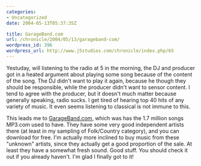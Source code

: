 ```yaml
--- 
categories:
- Uncategorized
date: 2004-05-13T05:37:35Z

title: GarageBand.com
url: /chronicle/2004/05/13/garageband-com/
wordpress_id: 396
wordpress_url: http://www.j5studios.com/chronicle/index.php/65
---
```


Yestuday, will listening to the radio at 5 in the morning, the DJ and producer got in a heated argument about playing some song because of the content of the song.  The DJ didn't want to play it again, because he though they should be responsible, while the producer didn't want to sensor content.  I tend to agree with the producer, but it doesn't much matter because generally speaking, radio sucks.  I get tired of hearing top 40 hits of any variety of music.  It even seems listening to classical is not immune to this.


This leads me to <a href="http://www.garageband.com">GarageBand.com</a>, which was has the 1.7 million songs MP3.com used to have.  They have some very good independent artists there (at least in my sampling of Folk/Country category), and you can download for free.  I'm actually more inclined to buy music from these "unknown" artists, since they actually get a good proportion of the sale.  At least they have a somewhat fresh sound.  Good stuff.  You should check it out if you already haven't.  I'm glad I finally got to it!

